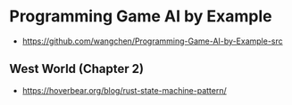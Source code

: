 # Programming Game AI by Example

* https://github.com/wangchen/Programming-Game-AI-by-Example-src

## West World (Chapter 2)

* https://hoverbear.org/blog/rust-state-machine-pattern/
